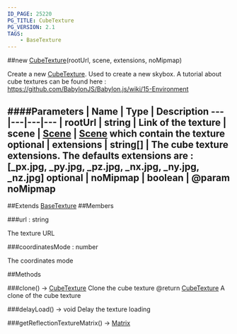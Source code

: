 ```yaml
---
ID_PAGE: 25220
PG_TITLE: CubeTexture
PG_VERSION: 2.1
TAGS:
    - BaseTexture
---
```

##new [CubeTexture](/classes/CubeTexture)(rootUrl, scene, extensions, noMipmap)




Create a new [CubeTexture](/classes/CubeTexture). Used to create a new skybox.
A tutorial about cube textures  can be found here : https://github.com/BabylonJS/Babylon.js/wiki/15-Environment






####Parameters
 | Name | Type | Description
---|---|---|---
 | rootUrl | string | Link of the texture
 | scene | [Scene](/classes/Scene) | [Scene](/classes/Scene) which contain the texture
optional | extensions | string[] | The cube texture extensions. The defaults extensions are : [_px.jpg, _py.jpg, _pz.jpg, _nx.jpg, _ny.jpg, _nz.jpg]
optional | noMipmap | boolean | @param noMipmap
---

##Extends
 [BaseTexture](/classes/BaseTexture)
##Members

###url : string





The texture URL




###coordinatesMode : number





The coordinates mode















##Methods

###clone() &rarr; [CubeTexture](/classes/CubeTexture)
Clone the cube texture
@return [CubeTexture](/classes/CubeTexture) A clone of the cube texture








###delayLoad() &rarr; void
Delay the texture loading








###getReflectionTextureMatrix() &rarr; [Matrix](/classes/Matrix)

